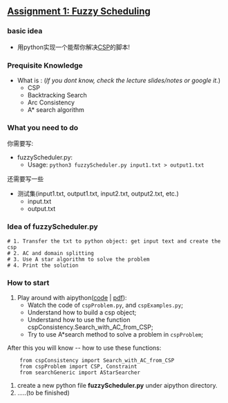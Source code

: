 ## [Assignment 1: Fuzzy Scheduling](ass1/20T2_assignment1.pdf)
### basic idea
 - 用python实现一个能帮你解决[CSP](https://zh.wikipedia.org/wiki/%E7%BA%A6%E6%9D%9F%E8%A1%A5%E5%81%BF%E9%97%AE%E9%A2%98)的脚本!


### Prequisite Knowledge
 - What is : (*If you dont know, check the lecture slides/notes or google it.*)
     - CSP
     - Backtracking Search
     - Arc Consistency
     - A* search algorithm
    



### What you need to do
你需要写:
 - fuzzyScheduler.py: 
    - Usage: `python3 fuzzyScheduler.py input1.txt > output1.txt`

    
   
还需要写一些  
 - 测试集(input1.txt, output1.txt, input2.txt, output2.txt, etc.)
    - input.txt
    - output.txt
          


### Idea of fuzzyScheduler.py
    # 1. Transfer the txt to python object: get input text and create the csp
    # 2. AC and domain splitting
    # 3. Use A star algorithm to solve the problem
    # 4. Print the solution
        


### How to start

1. Play around with aipython([code](ass1/aipython.zip) | [pdf](ass1/aipython.pdf)):  
    - Watch the code of `cspProblem.py`,  and `cspExamples.py`;
    - Understand how to build a csp object;
    - Understand how to use the function cspConsistency.Search_with_AC_from_CSP;
    - Try to use A\*search method to solve a problem in `cspProblem`;

After this you will know -- how to use these functions:
 
        from cspConsistency import Search_with_AC_from_CSP
        from cspProblem import CSP, Constraint
        from searchGeneric import AStarSearcher
        
1. create a new python file **fuzzyScheduler.py** under aipython directory.
1. .....(to be finished)

